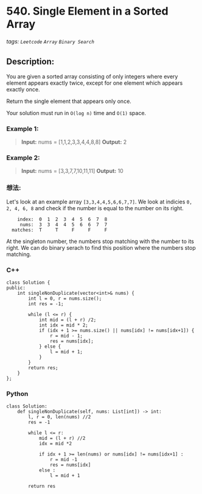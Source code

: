 # 540. Single Element in a Sorted Array
###### tags: `Leetcode` `Array` `Binary Search`

## Description:
You are given a sorted array consisting of only integers where every element appears exactly twice, except for one element which appears exactly once.

Return the single element that appears only once.

Your solution must run in `O(log n)` time and `O(1)` space.

### Example 1:
> **Input:** nums = [1,1,2,3,3,4,4,8,8]
> **Output:** 2

### Example 2:
> **Input:** nums = [3,3,7,7,10,11,11]
> **Output:** 10

### 想法:
Let's look at an example array `[3,3,4,4,5,6,6,7,7]`. We look at indicies `0, 2, 4, 6, 8` and check if the number is equal to the number on its right.
```
    index:  0  1  2  3  4  5  6  7  8
     nums:  3  3  4  4  5  6  6  7  7
  matches:  T     T     F     F     F
```
At the singleton number, the numbers stop matching with the number to its right. We can do binary serach to find this position where the numbers stop matching.

### C++ 
```cpp=
class Solution {
public:
    int singleNonDuplicate(vector<int>& nums) {
        int l = 0, r = nums.size();
        int res = -1;

        while (l <= r) {
            int mid = (l + r) /2;
            int idx = mid * 2;
            if (idx + 1 >= nums.size() || nums[idx] != nums[idx+1]) {
                r = mid - 1;
                res = nums[idx];
            } else {
                l = mid + 1;
            }
        }
        return res;
    }
};
```

### Python
```python=
class Solution:
    def singleNonDuplicate(self, nums: List[int]) -> int:
        l, r = 0, len(nums) //2
        res = -1
        
        while l <= r:
            mid = (l + r) //2
            idx = mid *2
            
            if idx + 1 >= len(nums) or nums[idx] != nums[idx+1] :
                r = mid -1
                res = nums[idx]
            else :
                l = mid + 1
                
        return res

```